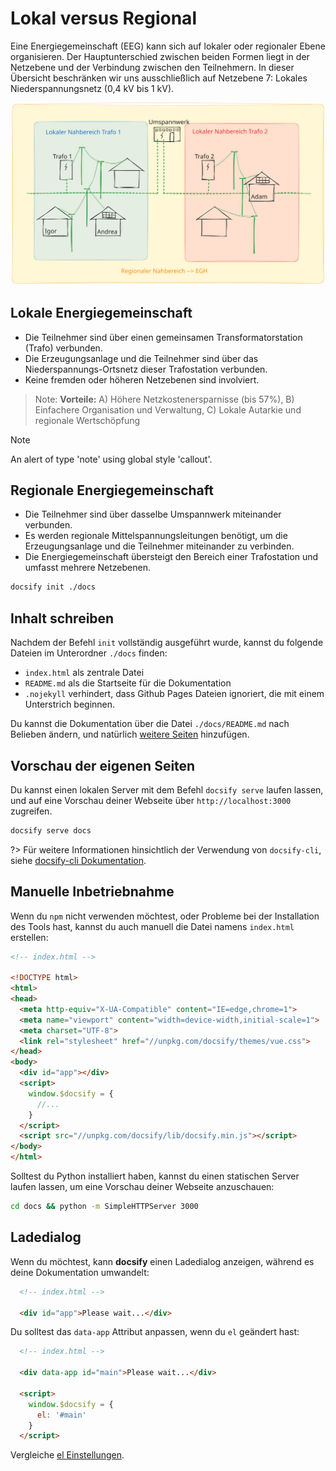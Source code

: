 # Lokal versus Regional

Eine Energiegemeinschaft (EEG) kann sich auf lokaler oder regionaler Ebene organisieren. Der Hauptunterschied zwischen beiden Formen liegt in der Netzebene und der Verbindung zwischen den Teilnehmern. In dieser Übersicht beschränken wir uns ausschließlich auf Netzebene 7: Lokales Niederspannungsnetz (0,4 kV bis 1 kV).

<img src="./_media/NahbereichDefinition.svg" alt="Nahbereich - Definition">

## Lokale Energiegemeinschaft

- Die Teilnehmer sind über einen gemeinsamen Transformatorstation (Trafo) verbunden.
- Die Erzeugungsanlage und die Teilnehmer sind über das Niederspannungs-Ortsnetz dieser Trafostation verbunden.
- Keine fremden oder höheren Netzebenen sind involviert.

> Note: **Vorteile:** A) Höhere Netzkostenersparnisse (bis 57%), B) Einfachere Organisation und Verwaltung, C) Lokale Autarkie und regionale Wertschöpfung

> [!NOTE]
> An alert of type 'note' using global style 'callout'.

## Regionale Energiegemeinschaft

- Die Teilnehmer sind über dasselbe Umspannwerk miteinander verbunden.
- Es werden regionale Mittelspannungsleitungen benötigt, um die Erzeugungsanlage und die Teilnehmer miteinander zu verbinden.
- Die Energiegemeinschaft übersteigt den Bereich einer Trafostation und umfasst mehrere Netzebenen.

```bash
docsify init ./docs
```

## Inhalt schreiben

Nachdem der Befehl `init` vollständig ausgeführt wurde, kannst du folgende Dateien im Unterordner `./docs` finden:

* `index.html` als zentrale Datei
* `README.md` als die Startseite für die Dokumentation
* `.nojekyll` verhindert, dass Github Pages Dateien ignoriert, die mit einem Unterstrich beginnen.

Du kannst die Dokumentation über die Datei `./docs/README.md` nach Belieben ändern, und natürlich [weitere Seiten](de-de/more-pages.md) hinzufügen.

## Vorschau der eigenen Seiten

Du kannst einen lokalen Server mit dem Befehl `docsify serve` laufen lassen, und auf eine Vorschau deiner Webseite über `http://localhost:3000` zugreifen.

```bash
docsify serve docs
```

?> Für weitere Informationen hinsichtlich der Verwendung von `docsify-cli`, siehe [docsify-cli Dokumentation](https://github.com/docsifyjs/docsify-cli).

## Manuelle Inbetriebnahme

Wenn du `npm` nicht verwenden möchtest, oder Probleme bei der Installation des Tools hast, kannst du auch manuell die Datei namens `index.html` erstellen:

```html
<!-- index.html -->

<!DOCTYPE html>
<html>
<head>
  <meta http-equiv="X-UA-Compatible" content="IE=edge,chrome=1">
  <meta name="viewport" content="width=device-width,initial-scale=1">
  <meta charset="UTF-8">
  <link rel="stylesheet" href="//unpkg.com/docsify/themes/vue.css">
</head>
<body>
  <div id="app"></div>
  <script>
    window.$docsify = {
      //...
    }
  </script>
  <script src="//unpkg.com/docsify/lib/docsify.min.js"></script>
</body>
</html>
```

Solltest du Python installiert haben, kannst du einen statischen Server laufen lassen, um eine Vorschau deiner Webseite anzuschauen:

```bash
cd docs && python -m SimpleHTTPServer 3000
```

## Ladedialog

Wenn du möchtest, kann **docsify** einen Ladedialog anzeigen, während es deine Dokumentation umwandelt:

```html
  <!-- index.html -->

  <div id="app">Please wait...</div>
```

Du solltest das `data-app` Attribut anpassen, wenn du `el` geändert hast:

```html
  <!-- index.html -->

  <div data-app id="main">Please wait...</div>

  <script>
    window.$docsify = {
      el: '#main'
    }
  </script>
```

Vergleiche [el Einstellungen](configuration.md#el).
